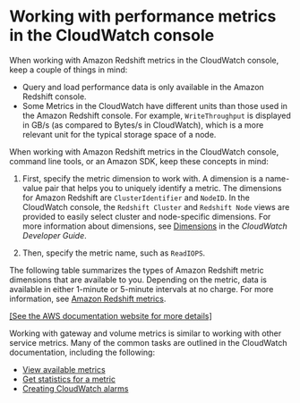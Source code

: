 # Working with performance metrics in the CloudWatch console<a name="using-cloudwatch-console"></a>

When working with Amazon Redshift metrics in the CloudWatch console, keep a couple of things in mind:
+ Query and load performance data is only available in the Amazon Redshift console\.
+ Some Metrics in the CloudWatch have different units than those used in the Amazon Redshift console\. For example, `WriteThroughput` is displayed in GB/s \(as compared to Bytes/s in CloudWatch\), which is a more relevant unit for the typical storage space of a node\.

When working with Amazon Redshift metrics in the CloudWatch console, command line tools, or an Amazon SDK, keep these concepts in mind:

1. First, specify the metric dimension to work with\. A dimension is a name\-value pair that helps you to uniquely identify a metric\. The dimensions for Amazon Redshift are `ClusterIdentifier` and `NodeID`\. In the CloudWatch console, the `Redshift Cluster` and `Redshift Node` views are provided to easily select cluster and node\-specific dimensions\. For more information about dimensions, see [Dimensions](https://docs.aws.amazon.com/AmazonCloudWatch/latest/DeveloperGuide/cloudwatch_concepts.html#Dimension) in the *CloudWatch Developer Guide*\.

1. Then, specify the metric name, such as `ReadIOPS`\.

The following table summarizes the types of Amazon Redshift metric dimensions that are available to you\. Depending on the metric, data is available in either 1\-minute or 5\-minute intervals at no charge\. For more information, see [Amazon Redshift metrics](metrics-listing.md#redshift-metrics)\.

[\[See the AWS documentation website for more details\]](http://docs.aws.amazon.com/redshift/latest/mgmt/using-cloudwatch-console.html)

Working with gateway and volume metrics is similar to working with other service metrics\. Many of the common tasks are outlined in the CloudWatch documentation, including the following: 
+ [View available metrics](https://docs.aws.amazon.com/AmazonCloudWatch/latest/monitoring/viewing_metrics_with_cloudwatch.html)
+ [Get statistics for a metric](https://docs.aws.amazon.com/AmazonCloudWatch/latest/monitoring/getting-metric-statistics.html)
+ [Creating CloudWatch alarms](https://docs.aws.amazon.com/AmazonCloudWatch/latest/monitoring/AlarmThatSendsEmail.html)